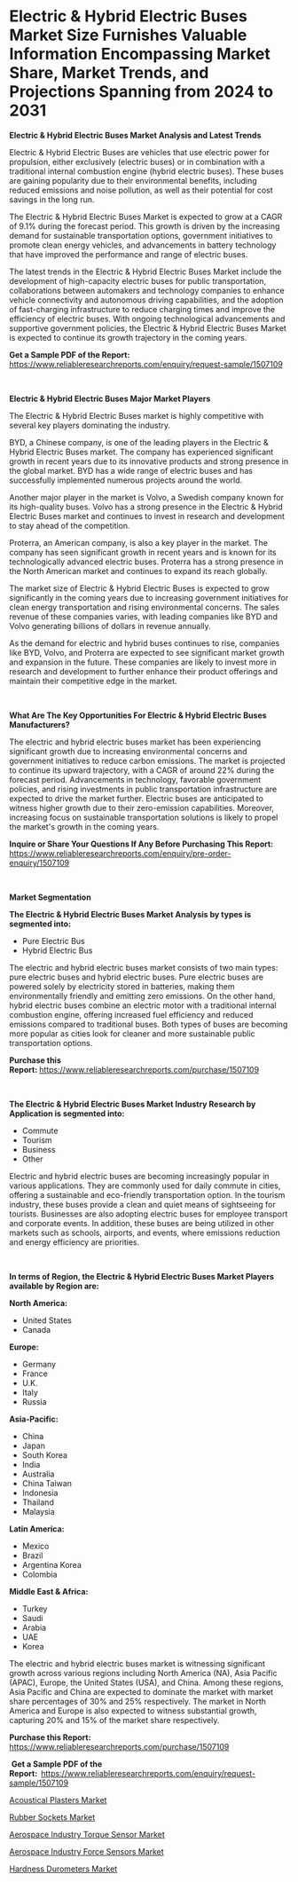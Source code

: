 <p><h1>Electric & Hybrid Electric Buses Market Size Furnishes Valuable Information Encompassing Market Share, Market Trends, and Projections Spanning from 2024 to 2031</h1></p><p><strong>Electric & Hybrid Electric Buses Market Analysis and Latest Trends</strong></p>
<p><p>Electric & Hybrid Electric Buses are vehicles that use electric power for propulsion, either exclusively (electric buses) or in combination with a traditional internal combustion engine (hybrid electric buses). These buses are gaining popularity due to their environmental benefits, including reduced emissions and noise pollution, as well as their potential for cost savings in the long run.</p><p>The Electric & Hybrid Electric Buses Market is expected to grow at a CAGR of 9.1% during the forecast period. This growth is driven by the increasing demand for sustainable transportation options, government initiatives to promote clean energy vehicles, and advancements in battery technology that have improved the performance and range of electric buses.</p><p>The latest trends in the Electric & Hybrid Electric Buses Market include the development of high-capacity electric buses for public transportation, collaborations between automakers and technology companies to enhance vehicle connectivity and autonomous driving capabilities, and the adoption of fast-charging infrastructure to reduce charging times and improve the efficiency of electric buses. With ongoing technological advancements and supportive government policies, the Electric & Hybrid Electric Buses Market is expected to continue its growth trajectory in the coming years.</p></p>
<p><strong>Get a Sample PDF of the Report:&nbsp;</strong> <a href="https://www.reliableresearchreports.com/enquiry/request-sample/1507109">https://www.reliableresearchreports.com/enquiry/request-sample/1507109</a></p>
<p>&nbsp;</p>
<p><strong>Electric & Hybrid Electric Buses Major Market Players</strong></p>
<p><p>The Electric & Hybrid Electric Buses market is highly competitive with several key players dominating the industry. </p><p>BYD, a Chinese company, is one of the leading players in the Electric & Hybrid Electric Buses market. The company has experienced significant growth in recent years due to its innovative products and strong presence in the global market. BYD has a wide range of electric buses and has successfully implemented numerous projects around the world.</p><p>Another major player in the market is Volvo, a Swedish company known for its high-quality buses. Volvo has a strong presence in the Electric & Hybrid Electric Buses market and continues to invest in research and development to stay ahead of the competition. </p><p>Proterra, an American company, is also a key player in the market. The company has seen significant growth in recent years and is known for its technologically advanced electric buses. Proterra has a strong presence in the North American market and continues to expand its reach globally.</p><p>The market size of Electric & Hybrid Electric Buses is expected to grow significantly in the coming years due to increasing government initiatives for clean energy transportation and rising environmental concerns. The sales revenue of these companies varies, with leading companies like BYD and Volvo generating billions of dollars in revenue annually.</p><p>As the demand for electric and hybrid buses continues to rise, companies like BYD, Volvo, and Proterra are expected to see significant market growth and expansion in the future. These companies are likely to invest more in research and development to further enhance their product offerings and maintain their competitive edge in the market.</p></p>
<p>&nbsp;</p>
<p><strong>What Are The Key Opportunities For Electric & Hybrid Electric Buses Manufacturers?</strong></p>
<p><p>The electric and hybrid electric buses market has been experiencing significant growth due to increasing environmental concerns and government initiatives to reduce carbon emissions. The market is projected to continue its upward trajectory, with a CAGR of around 22% during the forecast period. Advancements in technology, favorable government policies, and rising investments in public transportation infrastructure are expected to drive the market further. Electric buses are anticipated to witness higher growth due to their zero-emission capabilities. Moreover, increasing focus on sustainable transportation solutions is likely to propel the market's growth in the coming years.</p></p>
<p><strong>Inquire or Share Your Questions If Any Before Purchasing This Report:</strong> <a href="https://www.reliableresearchreports.com/enquiry/pre-order-enquiry/1507109">https://www.reliableresearchreports.com/enquiry/pre-order-enquiry/1507109</a></p>
<p>&nbsp;</p>
<p><strong>Market Segmentation</strong></p>
<p><strong>The Electric & Hybrid Electric Buses Market Analysis by types is segmented into:</strong></p>
<p><ul><li>Pure Electric Bus</li><li>Hybrid Electric Bus</li></ul></p>
<p><p>The electric and hybrid electric buses market consists of two main types: pure electric buses and hybrid electric buses. Pure electric buses are powered solely by electricity stored in batteries, making them environmentally friendly and emitting zero emissions. On the other hand, hybrid electric buses combine an electric motor with a traditional internal combustion engine, offering increased fuel efficiency and reduced emissions compared to traditional buses. Both types of buses are becoming more popular as cities look for cleaner and more sustainable public transportation options.</p></p>
<p><strong>Purchase this Report:&nbsp;</strong><a href="https://www.reliableresearchreports.com/purchase/1507109">https://www.reliableresearchreports.com/purchase/1507109</a></p>
<p>&nbsp;</p>
<p><strong>The Electric & Hybrid Electric Buses Market Industry Research by Application is segmented into:</strong></p>
<p><ul><li>Commute</li><li>Tourism</li><li>Business</li><li>Other</li></ul></p>
<p><p>Electric and hybrid electric buses are becoming increasingly popular in various applications. They are commonly used for daily commute in cities, offering a sustainable and eco-friendly transportation option. In the tourism industry, these buses provide a clean and quiet means of sightseeing for tourists. Businesses are also adopting electric buses for employee transport and corporate events. In addition, these buses are being utilized in other markets such as schools, airports, and events, where emissions reduction and energy efficiency are priorities.</p></p>
<p>&nbsp;</p>
<p><strong>In terms of Region, the Electric & Hybrid Electric Buses Market Players available by Region are:</strong></p>
<p>
    <p> <strong> North America: </strong>
        <ul>
            <li>United States</li>
            <li>Canada</li>
        </ul>
        </p> 
    <p> <strong> Europe: </strong>
        <ul>
            <li>Germany</li>
            <li>France</li>
            <li>U.K.</li>
            <li>Italy</li>
            <li>Russia</li>
        </ul>
        </p> 
    <p> <strong> Asia-Pacific: </strong>
        <ul>
            <li>China</li>
            <li>Japan</li>
            <li>South Korea</li>
            <li>India</li>
            <li>Australia</li>
            <li>China Taiwan</li>
            <li>Indonesia</li>
            <li>Thailand</li>
            <li>Malaysia</li>
        </ul>
        </p> 
    <p> <strong> Latin America: </strong>
        <ul>
            <li>Mexico</li>
            <li>Brazil</li>
            <li>Argentina Korea</li>
            <li>Colombia</li>
        </ul>
        </p> 
    <p> <strong> Middle East & Africa: </strong>
        <ul>
            <li>Turkey</li>
            <li>Saudi</li>
            <li>Arabia</li>
            <li>UAE</li>
            <li>Korea</li>
        </ul>
    </p>
    </p>
<p><p>The electric and hybrid electric buses market is witnessing significant growth across various regions including North America (NA), Asia Pacific (APAC), Europe, the United States (USA), and China. Among these regions, Asia Pacific and China are expected to dominate the market with market share percentages of 30% and 25% respectively. The market in North America and Europe is also expected to witness substantial growth, capturing 20% and 15% of the market share respectively. </p></p>
<p><strong>Purchase this Report: </strong><a href="https://www.reliableresearchreports.com/purchase/1507109">https://www.reliableresearchreports.com/purchase/1507109</a></p>
<p>&nbsp;<strong>Get a Sample PDF of the Report:&nbsp;&nbsp;</strong><a href="https://www.reliableresearchreports.com/enquiry/request-sample/1507109">https://www.reliableresearchreports.com/enquiry/request-sample/1507109</a></p>
<p><strong></strong></p>
<p><p><a href="https://github.com/dx0328/Market-Research-Report-List-1/blob/main/acoustical-plasters-market.md">Acoustical Plasters Market</a></p><p><a href="https://issuu.com/reportprime-2/docs/rubber-sockets-market-size-2030.pptx">Rubber Sockets Market</a></p><p><a href="https://github.com/juancolorado15/Market-Research-Report-List-1/blob/main/aerospace-industry-torque-sensor-market.md">Aerospace Industry Torque Sensor Market</a></p><p><a href="https://github.com/Glendatilghmankmgz0rbhwpy/Market-Research-Report-List-1/blob/main/aerospace-industry-force-sensors-market.md">Aerospace Industry Force Sensors Market</a></p><p><a href="https://issuu.com/reportprime-2/docs/hardness-durometers-market-size-2030.pptx">Hardness Durometers Market</a></p></p>